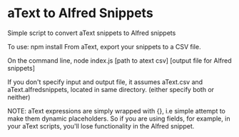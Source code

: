 # aText to Alfred Snippets
Simple script to convert aText snippets to Alfred snippets

To use:
npm install
From aText, export your snippets to a CSV file.

On the command line,
node index.js [path to atext csv] [output file for Alfred snippets]

If you don't specify input and output file, it assumes aText.csv and aText.alfredsnippets, located in same directory. (either specify both or neither)

NOTE: aText expressions are simply wrapped with {}, i.e simple attempt to make them dynamic placeholders. So if you are using fields, for example, in your aText scripts, you'll lose functionality in the Alfred snippet.